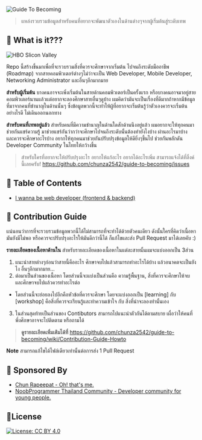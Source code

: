 ![Guide To Becoming](https://i.imgur.com/ng1MyRS.png)

> แหล่งรวบรวมข้อมูลสำหรับคนที่อยากจะพัฒนาตัวเองในด้านต่างๆจากผู้เริ่มต้นสู่ระดับเทพ

## 🚀 What is it???
![HBO Slicon Valley](https://cdn.pastemagazine.com/www/system/images/photo_albums/silicon-valley-memes/large/unspecified-6.jpg?1384968217)

Repo นี้สร้างขึ้นมาเพื่อที่จะรวบรวมสิ่งที่ควรจะศึกษาจากเริ่มต้น ไปจนถึงระดับมืออาชีพ (Roadmap) จากสายคอมพิวเตอร์ต่างๆไม่ว่าจะเป็น Web Developer, Mobile Developer, Networking Administrator และอื่นๆอีกมากมาย

**สำหรับผู้เริ่มต้น** บางคนอาจจะเพิ่งเริ่มต้นในสายด้านคอมพิวเตอร์เป็นครั้งแรก หรือบางคนอาจมาอยู่สายคอมพิวเตอร์นานแล้วแต่อยากจะลองศึกษาสายอื่นๆดูบ้าง ผมคิดว่ามันจะเป็นเรื่องที่ดีมากถ้าหากมีข้อมูลที่มาจากคนที่ชำนาญในด้านนั้นๆ ซึ่งข้อมูลพวกนี้จะทำให้ผู้ที่อยากจะเริ่มต้นรู้ว่าตัวเองควรจะเริ่มต้นอย่างไรดี ไม่เดินออกนอกทาง

**สำหรับคนที่เทพอยู่แล้ว** สำหรับคนที่มีความชำนาญในด้านใดสักด้านนึงอยู่แล้ว ผมอยากจะให้ทุกคนมาช่วยกันแชร์ความรู้ มาช่วยแชร์กันว่ากว่าจะศึกษาไปจนถึงระดับนั้นต้องทำยังไงบ้าง ผ่านอะไรมาบ้าง และควรจะศึกษาอะไรบ้าง อยากให้ทุกคนมาช่วยกันปรับปรุงข้อมูลให้ดียิ่งๆขึ้นไป ช่วยกันพลักดัน Developer Community ในไทยให้กว้างขึ้น

> สำหรับใครที่อยากจะให้ปรับปรุงอะไร อยากให้แก้อะไร อยากได้อะไรเพิ่ม สามารถแจ้งได้ที่ลิ้งค์นี้เลยครับ!
> https://github.com/chunza2542/guide-to-becoming/issues

## 🎨 Table of Contents
- [I wanna be web developer (frontend & backend)](https://github.com/chunza2542/guide-to-becoming/blob/master/I-wanna-be-web-developer.md)

## 👬 Contribution Guide
แน่นอนว่าการที่จะรวบรวมข้อมูลพวกนี้ได้ไม่สามารถที่จะทำได้ด้วยตัวคนเดียว ดังนั้นใครที่คิดว่าเนื้อหามันยังมีไม่พอ หรือควรจะปรับปรุงอะไรให้มันดีกว่านี้ได้ ก็แก้ไขและส่ง Pull Request มาได้เลยคับ :)

**รายละเอียดของเนื้อหาด้านใน** สำหรับรายละเอียดของเนื้อหาในแต่ละสายนั้นผมจะแบ่งออกเป็น 3ส่วน
1. แนะนำสายต่างๆก่อนว่าสายนี้คืออะไร ศึกษาจบไปแล้วสามารถทำอะไรได้บ้าง แล้วอนาคตจะเป็นยังไง อื่นๆอีกมากมาย...
2. ต่อมาเป็นส่วนของเนื้อหา โดยส่วนนี้จะแบ่งเป็นส่วนคือ ความรู้พื้นฐาน, สิ่งที่ควรจะศึกษาให้จบ และศึกษาจบไปแล้วควรทำอะไรต่อ
  - โดยส่วนนี้จะย่อยลงไปอีกคือหัวข้อที่ควรจะศึกษา โดยจะแบ่งออกเป็น [learning] กับ [workshop] คือสิ่งที่ควรจะเรียนรู้และทำความเข้าใจ กับ สิ่งที่น่าจะลองทำนั้นเอง
3. ในส่วนสุดท้ายเป็นส่วนของ Contibutors สามารถไปแนะนำตัวกันได้ตามสบาย เผื่อว่าให้คนที่พึ่งศึกษาอาจจะไปติดตาม หรือถามได้

> **ดูรายละเอียดเพิ่มเติมได้ที่**
> https://github.com/chunza2542/guide-to-becoming/wiki/Contribution-Guide-Howto

**Note** สามารถแก้ไขได้ไฟล์เดียวเท่านั้นต่อการส่ง 1 Pull Request

## 👷 Sponsored By
- [Chun Rapeepat - Oh! that's me.](https://facebook.com/chun42)
- [NoobProgrammer Thailand Community - Developer community for young people.](https://www.facebook.com/groups/noobprogrammer/)


## 🚦License
[![License: CC BY 4.0](https://img.shields.io/badge/License-CC%20BY%204.0-lightgrey.svg)](https://creativecommons.org/licenses/by/4.0/)
